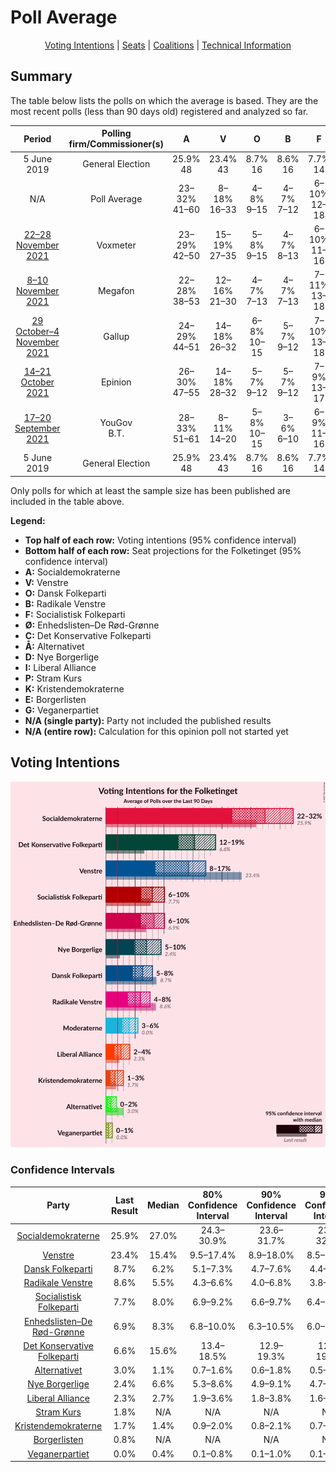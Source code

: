 # Poll Average

<p align="center"><a href="#voting-intentions">Voting Intentions</a> | <a href="#seats">Seats</a> | <a href="#coalitions">Coalitions</a> | <a href="#technical-information">Technical Information</a></p>

## Summary

The table below lists the polls on which the average is based. They are the most recent polls (less than 90 days old) registered and analyzed so far.

| Period     | Polling firm/Commissioner(s) | A | V | O | B | F | Ø | C | Å | D | I | P | K | E | G |
|:----------:|:----------------------------:|:--:|:--:|:--:|:--:|:--:|:--:|:--:|:--:|:--:|:--:|:--:|:--:|:--:|:--:|
| 5 June 2019 | General Election | 25.9% <br> 48 | 23.4% <br> 43 | 8.7% <br> 16 | 8.6% <br> 16 | 7.7% <br> 14 | 6.9% <br> 13 | 6.6% <br> 12 | 3.0% <br> 5 | 2.4% <br> 4 | 2.3% <br> 4 | 1.8% <br> 0 | 1.7% <br> 0 | 0.8% <br> 0 | 0.0% <br> 0 |
| N/A | Poll Average | 23–32% <br> 41–60 | 8–18% <br> 16–33 | 4–8% <br> 9–15 | 4–7% <br> 7–12 | 6–10% <br> 12–18 | 6–11% <br> 11–19 | 13–20% <br> 23–35 | 0–2% <br> 0 | 5–9% <br> 9–17 | 2–4% <br> 0–8 | N/A <br> N/A | 1–2% <br> 0–4 | N/A <br> N/A | 0–1% <br> 0 |
| [22–28 November 2021](2021-11-28-Voxmeter.html) | Voxmeter | 23–29% <br> 42–50 | 15–19% <br> 27–35 | 5–8% <br> 9–15 | 4–7% <br> 8–13 | 6–10% <br> 11–16 | 8–12% <br> 14–19 | 13–17% <br> 24–31 | 0–2% <br> 0 | 4–7% <br> 8–12 | 2–4% <br> 5–9 | N/A <br> N/A | 1–2% <br> 0 | N/A <br> N/A | 0–1% <br> 0 |
| [8–10 November 2021](2021-11-10-Megafon.html) | Megafon | 22–28% <br> 38–53 | 12–16% <br> 21–30 | 4–7% <br> 7–13 | 4–7% <br> 7–13 | 7–11% <br> 13–18 | 7–11% <br> 12–21 | 16–21% <br> 28–38 | 0–2% <br> 0 | 6–9% <br> 10–16 | 2–4% <br> 0–8 | N/A <br> N/A | 1–3% <br> 0–5 | N/A <br> N/A | 0–1% <br> 0 |
| [29 October–4 November 2021](2021-11-04-Gallup.html) | Gallup | 24–29% <br> 44–51 | 14–18% <br> 26–32 | 6–8% <br> 10–15 | 5–7% <br> 9–12 | 7–10% <br> 13–18 | 7–10% <br> 13–18 | 13–17% <br> 24–31 | 0–1% <br> 0 | 6–8% <br> 10–14 | 2–3% <br> 0–6 | N/A <br> N/A | 1–2% <br> 0–4 | N/A <br> N/A | N/A <br> N/A |
| [14–21 October 2021](2021-10-21-Epinion.html) | Epinion | 26–30% <br> 47–55 | 14–18% <br> 28–32 | 5–7% <br> 9–12 | 5–7% <br> 9–12 | 7–9% <br> 13–17 | 7–9% <br> 13–16 | 12–15% <br> 21–26 | 1–2% <br> 0 | 5–7% <br> 9–12 | 2–4% <br> 4–6 | N/A <br> N/A | 1–2% <br> 0–4 | N/A <br> N/A | 0–1% <br> 0 |
| [17–20 September 2021](2021-09-20-YouGov.html) | YouGov <br> B.T. | 28–33% <br> 51–61 | 8–11% <br> 14–20 | 5–8% <br> 10–15 | 3–6% <br> 6–10 | 6–9% <br> 11–16 | 6–8% <br> 10–15 | 15–19% <br> 27–34 | 1–2% <br> 0 | 7–10% <br> 12–18 | 1–3% <br> 0–5 | N/A <br> N/A | 1–2% <br> 0–4 | N/A <br> N/A | N/A <br> N/A |
| 5 June 2019 | General Election | 25.9% <br> 48 | 23.4% <br> 43 | 8.7% <br> 16 | 8.6% <br> 16 | 7.7% <br> 14 | 6.9% <br> 13 | 6.6% <br> 12 | 3.0% <br> 5 | 2.4% <br> 4 | 2.3% <br> 4 | 1.8% <br> 0 | 1.7% <br> 0 | 0.8% <br> 0 | 0.0% <br> 0 |

Only polls for which at least the sample size has been published are included in the table above.

**Legend:**
+ **Top half of each row:** Voting intentions (95% confidence interval)
+ **Bottom half of each row:** Seat projections for the Folketinget (95% confidence interval)
+ **A:** Socialdemokraterne
+ **V:** Venstre
+ **O:** Dansk Folkeparti
+ **B:** Radikale Venstre
+ **F:** Socialistisk Folkeparti
+ **Ø:** Enhedslisten–De Rød-Grønne
+ **C:** Det Konservative Folkeparti
+ **Å:** Alternativet
+ **D:** Nye Borgerlige
+ **I:** Liberal Alliance
+ **P:** Stram Kurs
+ **K:** Kristendemokraterne
+ **E:** Borgerlisten
+ **G:** Veganerpartiet
+ **N/A (single party):** Party not included the published results
+ **N/A (entire row):** Calculation for this opinion poll not started yet

## Voting Intentions

![Graph with voting intentions not yet produced](average.png "Voting Intentions")

### Confidence Intervals

| Party | Last Result | Median | 80% Confidence Interval | 90% Confidence Interval | 95% Confidence Interval | 99% Confidence Interval |
|:-----:|:-----------:|:------:|:-----------------------:|:-----------------------:|:-----------------------:|:-----------------------:|
| <a href="#socialdemokraterne">Socialdemokraterne</a> | 25.9% | 27.0% | 24.3–30.9% |23.6–31.7% | 23.0–32.3% | 21.9–33.4% |
| <a href="#venstre">Venstre</a> | 23.4% | 15.4% | 9.5–17.4% |8.9–18.0% | 8.5–18.5% | 7.9–19.5% |
| <a href="#dansk-folkeparti">Dansk Folkeparti</a> | 8.7% | 6.2% | 5.1–7.3% |4.7–7.6% | 4.4–7.8% | 3.9–8.4% |
| <a href="#radikale-venstre">Radikale Venstre</a> | 8.6% | 5.5% | 4.3–6.6% |4.0–6.8% | 3.8–7.1% | 3.4–7.6% |
| <a href="#socialistisk-folkeparti">Socialistisk Folkeparti</a> | 7.7% | 8.0% | 6.9–9.2% |6.6–9.7% | 6.4–10.0% | 5.9–10.8% |
| <a href="#enhedslisten–de-rød-grønne">Enhedslisten–De Rød-Grønne</a> | 6.9% | 8.3% | 6.8–10.0% |6.3–10.5% | 6.0–10.9% | 5.5–11.7% |
| <a href="#det-konservative-folkeparti">Det Konservative Folkeparti</a> | 6.6% | 15.6% | 13.4–18.5% |12.9–19.3% | 12.6–19.9% | 11.9–21.0% |
| <a href="#alternativet">Alternativet</a> | 3.0% | 1.1% | 0.7–1.6% |0.6–1.8% | 0.5–1.9% | 0.4–2.2% |
| <a href="#nye-borgerlige">Nye Borgerlige</a> | 2.4% | 6.6% | 5.3–8.6% |4.9–9.1% | 4.7–9.4% | 4.2–10.1% |
| <a href="#liberal-alliance">Liberal Alliance</a> | 2.3% | 2.7% | 1.9–3.6% |1.8–3.8% | 1.6–4.0% | 1.3–4.5% |
| <a href="#stram-kurs">Stram Kurs</a> | 1.8% | N/A | N/A |N/A | N/A | N/A |
| <a href="#kristendemokraterne">Kristendemokraterne</a> | 1.7% | 1.4% | 0.9–2.0% |0.8–2.1% | 0.7–2.3% | 0.6–2.7% |
| <a href="#borgerlisten">Borgerlisten</a> | 0.8% | N/A | N/A |N/A | N/A | N/A |
| <a href="#veganerpartiet">Veganerpartiet</a> | 0.0% | 0.4% | 0.1–0.8% |0.1–1.0% | 0.1–1.1% | 0.0–1.3% |


